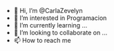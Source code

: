 - 👋 Hi, I’m @CarlaZevelyn
- 👀 I’m interested in Programacion
- 🌱 I’m currently learning ...
- 💞️ I’m looking to collaborate on ...
- 📫 How to reach me 

<!---
CarlaZevelyn/CarlaZevelyn is a ✨ special ✨ repository because its `README.md` (this file) appears on your GitHub profile.
You can click the Preview link to take a look at your changes.
--->
